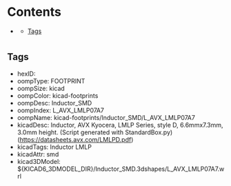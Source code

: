 



Contents
========

* [](#)
	* [Tags](#tags)

# 

## Tags

- hexID: 
- oompType: FOOTPRINT
- oompSize: kicad
- oompColor: kicad-footprints
- oompDesc: Inductor_SMD
- oompIndex: L_AVX_LMLP07A7
- oompName: kicad-footprints/Inductor_SMD/L_AVX_LMLP07A7
- kicadDesc: Inductor, AVX Kyocera, LMLP Series, style D, 6.6mmx7.3mm, 3.0mm height. (Script generated with StandardBox.py) (https://datasheets.avx.com/LMLPD.pdf)
- kicadTags: Inductor LMLP
- kicadAttr: smd
- kicad3DModel: ${KICAD6_3DMODEL_DIR}/Inductor_SMD.3dshapes/L_AVX_LMLP07A7.wrl
